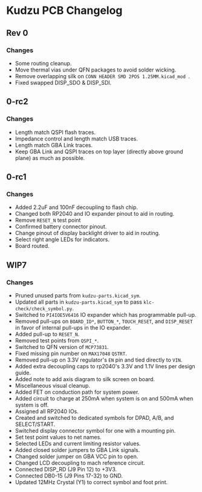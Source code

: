 # Kudzu PCB Changelog

## Rev 0

### Changes

- Some routing cleanup.
- Move thermal vias under QFN packages to avoid solder wicking.
- Remove overlapping silk on `CONN HEADER SMD 2POS 1.25MM.kicad_mod `.
- Fixed swapped DISP_SDO & DISP_SDI.

## 0-rc2

### Changes

- Length match QSPI flash traces.
- Impedance control and length match USB traces.
- Length match GBA Link traces.
- Keep GBA Link and QSPI traces on top layer (directly above ground plane) as
  much as possible.

## 0-rc1

### Changes

- Added 2.2uF and 100nF decoupling to flash chip.
- Changed both RP2040 and IO expander pinout to aid in routing.
- Remove `RESET_N` test point
- Confirmed battery connector pinout.
- Change pinout of display backlight driver to aid in routing.
- Select right angle LEDs for indicators.
- Board routed.



## WIP7

### Changes

- Pruned unused parts from `kudzu-parts.kicad_sym`.
- Updated all parts in `kudzu-parts.kicad_sym` to pass `klc-check/check_symbol.py`.
- Switched to `PI4IOE5V6416` IO expander which has programmable pull-up.
- Removed pull-ups on `BOARD_ID*`, `BUTTON_*`, `TOUCH_RESET`, and `DISP_RESET`
  in favor of internal pull-ups in the IO expander.
- Added pull-up to `RESET_N`.
- Removed test points from `QSPI_*`.
- Switched to QFN version of `MCP73831`.
- Fixed missing pin number on `MAX17048` `QSTRT`.
- Removed pull-up on 3.3V regulator's `EN` pin and tied directly to `VIN`.
- Added extra decoupling caps to rp2040's 3.3V and 1.1V lines per design guide.
- Added note to add axis diagram to silk screen on board.
- Miscellaneous visual cleanup.
- Added FET on conduction path for system power.
- Added circuit to charge at 250mA when system is on and 500mA when system is off.
- Assigned all RP2040 IOs.
- Created and switched to dedicated symbols for DPAD, A/B, and SELECT/START.
- Switched display connector symbol for one with a mounting pin.
- Set test point values to net names.
- Selected LEDs and current limiting resistor values.
- Added closed solder jumpers to GBA Link signals.
- Changed solder jumper on GBA VCC pin to open.
- Changed LCD decoupling to mach reference circuit.
- Connected DISP_RD (J9 Pin 12) to +3V3.
- Connected DB0-15 (J9 Pins 17-32) to GND.
- Updated 12MHz Crystal (Y1) to correct symbol and foot print.
